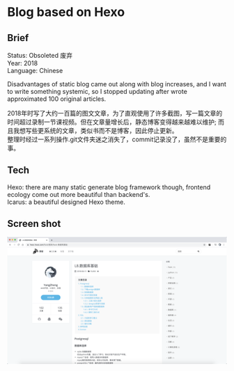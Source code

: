 Blog based on Hexo
===
## Brief
Status: Obsoleted  废弃  
Year: 2018  
Language: Chinese  

Disadvantages of static blog came out along with blog increases, and I want to write something systemic, 
so I stopped updating after wrote approximated 100 original articles.  

2018年时写了大约一百篇的图文文章，为了直观使用了许多截图，写一篇文章的时间超过录制一节课视频。但在文章量增长后，静态博客变得越来越难以维护; 
而且我想写些更系统的文章，类似书而不是博客，因此停止更新。  
整理时经过一系列操作.git文件夹迷之消失了，commit记录没了，虽然不是重要的事。  
## Tech
Hexo: there are many static generate blog framework though, frontend ecology come out more beautiful than backend's.  
Icarus: a beautiful designed Hexo theme.

## Screen shot
![](./cover.png)

